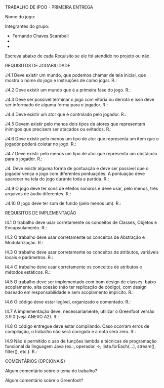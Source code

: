 TRABALHO DE IPOO - PRIMEIRA ENTREGA

Nome do jogo:

Integrantes do grupo:
- Fernando Chaves Scarabeli
-
-

Escreva abaixo de cada Requisito se ele foi atendido no projeto ou não.

REQUISITOS DE JOGABILIDADE

J4.1 Deve existir um mundo, que podemos chamar de tela inicial, que mostra o nome do jogo e instruções de como jogar.
R.: 

J4.2 Deve existir um mundo que é a primeira fase do jogo.
R.: 

J4.3 Deve ser possível terminar o jogo com vitória ou derrota e isso deve ser informado de alguma forma para o jogador.
R.: 

J4.4 Deve existir um ator que é controlado pelo jogador.
R.: 

J4.5 Devem existir pelo menos dois tipos de atores que representam inimigos que precisem ser atacados ou evitados.
R.: 

J4.6 Deve existir pelo menos um tipo de ator que representa um item que o jogador poderá coletar no jogo.
R.: 

J4.7 Deve existir pelo menos um tipo de ator que representa um obstáculo para o jogador.
R.: 

J4. Deve existir alguma forma de pontuação e deve ser possível que o jogador vença o jogo com diferentes pontuações. A pontuação deve aparecer na tela do jogo durante toda a partida.
R.: 

J4.9 O jogo deve ter sons de efeitos sonoros e deve usar, pelo menos, três arquivos de áudio diferentes.
R.: 

J4.10 O jogo deve ter som de fundo (pelo menos um).
R.: 
 

REQUISITOS DE IMPLEMENTAÇÃO

I4.1 O trabalho deve usar corretamente os conceitos de Classes, Objetos e Encapsulamento.
R.: 

I4.2 O trabalho deve usar corretamente os conceitos de Abstração e Modularização.
R.: 

I4.3 O trabalho deve usar corretamente os conceitos de atributos, variáveis locais e parâmetros.
R.: 

I4.4 O trabalho deve usar corretamente os conceitos de atributos e métodos estáticos.
R.: 

I4.5 O trabalho deve ser implementado com bom design de classes: baixo acoplamento, alta coesão (não ter replicação de código), com design baseado em responsabilidade e sem acoplamento implícito.
R.: 

I4.6 O código deve estar legível, organizado e comentado.
R.: 

I4.7 A implementação deve, necessariamente, utilizar o Greenfoot versão 3.9.0 (veja ANEXO A2).
R.: 

I4.8 O código entregue deve estar compilando. Caso ocorram erros de compilação, o trabalho não será corrigido e a nota será zero.
R.: 

I4.9 Não é permitido o uso de funções lambda e técnicas de programação funcional da linguagem Java (ex.:, operador ->, lista.forEach(...),  stream(), filter(), etc.).
R.: 


COMENTÁRIOS (OPCIONAIS)

Algum comentário sobre o tema do trabalho?


Algum comentário sobre o Greenfoot?



